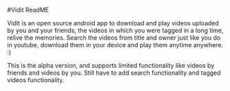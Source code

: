 #Vidit ReadME

Vidit is an open source android app to download and play videos uploaded by you and your friends, the videos in which you were tagged in a long time, relive the memories. Search the videos from title and owner just like you do in youtube, download them in your device and play them anytime anywhere. :)

This is the alpha version, and supports limited functionality like videos by friends and videos by you. Still have to add search functionality and tagged videos functionality.
